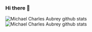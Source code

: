 ### Hi there 👋

![Michael Charles Aubrey github stats](https://github-readme-stats.vercel.app/api?username=mcaubrey&show_icons=true&theme=default)
![Michael Charles Aubrey github stats](https://github-readme-stats.vercel.app/api/top-langs/?username=mcaubrey&hide=html,rich%20text%20format,php&layout=compact)

<!--
**mcaubrey/mcaubrey** is a ✨ _special_ ✨ repository because its `README.md` (this file) appears on your GitHub profile.

Here are some ideas to get you started:

- 🔭 I’m currently working on ...
- 🌱 I’m currently learning ...
- 👯 I’m looking to collaborate on ...
- 🤔 I’m looking for help with ...
- 💬 Ask me about ...
- 📫 How to reach me: ...
- 😄 Pronouns: ...
- ⚡ Fun fact: ...
-->
